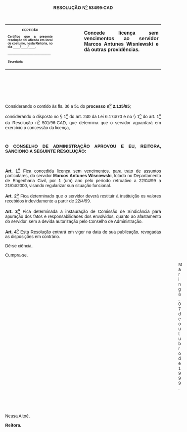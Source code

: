 <BODY>

<B><FONT FACE="Arial"><P ALIGN="JUSTIFY"></P>
<P ALIGN="CENTER">RESOLU&Ccedil;&Atilde;O  N<U><SUP>o</U></SUP> 534/99-CAD</P>
<P ALIGN="JUSTIFY"></P>
</B><P ALIGN="JUSTIFY">&nbsp;</P></FONT>
<TABLE CELLSPACING=0 BORDER=0 CELLPADDING=7 WIDTH=621>
<TR><TD WIDTH="32%" VALIGN="TOP">
<B><FONT FACE="Arial" SIZE=1><P ALIGN="CENTER">CERTID&Atilde;O</P>
<P ALIGN="JUSTIFY">   Certifico que a presente resolu&ccedil;&atilde;o foi afixada em local de costume, nesta Reitoria, no dia ____/____/____.</P>
<P ALIGN="JUSTIFY"></P>
<P ALIGN="JUSTIFY">_________________________</P>
<P ALIGN="JUSTIFY">Secret&aacute;ria</B></FONT></TD>
<TD WIDTH="17%" VALIGN="TOP">&nbsp;</TD>
<TD WIDTH="52%" VALIGN="TOP">
<B><FONT FACE="Arial"><P ALIGN="JUSTIFY">Concede licen&ccedil;a sem vencimentos ao servidor Marcos Antunes Wisniewski e d&aacute; outras provid&ecirc;ncias.</P>
<P ALIGN="JUSTIFY"></B></FONT></TD>
</TR>
</TABLE>

<FONT FACE="Arial"><P ALIGN="JUSTIFY">&nbsp;</P>
<P ALIGN="JUSTIFY">&nbsp;</P>
<P ALIGN="JUSTIFY">&nbsp;</P>
<P ALIGN="JUSTIFY">&#9;Considerando o contido &agrave;s fls. 36 a 51 do <B>processo n<U><SUP>o</U></SUP> 2.135/95</B>;</P>
<P ALIGN="JUSTIFY">&#9;considerando o disposto no § 1<U><SUP>o</U></SUP> do art. 240 da Lei 6.174/70 e no § 1<U><SUP>o</U></SUP> do art. 1<U><SUP>o</U></SUP> da Resolu&ccedil;&atilde;o n<U><SUP>o</U></SUP> 501/96-CAD, que determina que o servidor aguardar&aacute; em exerc&iacute;cio a concess&atilde;o da licen&ccedil;a,</P>
<B><P ALIGN="JUSTIFY"></P>
<P ALIGN="JUSTIFY">&nbsp;</P>
<P ALIGN="JUSTIFY">O CONSELHO DE ADMINISTRA&Ccedil;&Atilde;O APROVOU E EU, REITORA, SANCIONO A SEGUINTE RESOLU&Ccedil;&Atilde;O:</P>
<P ALIGN="JUSTIFY"></P>
<P ALIGN="JUSTIFY">&nbsp;</P>
<P ALIGN="JUSTIFY">Art. 1<U><SUP>o</U></SUP> </B>Fica concedida licen&ccedil;a sem vencimentos, para trato de assuntos particulares, do servidor <B>Marcos Antunes Wisniewski</B>, lotado no Departamento de Engenharia Civil, por 1 (um) ano pelo per&iacute;odo retroativo a 22/04/99 a 21/04/2000, visando regularizar sua situa&ccedil;&atilde;o funcional.</P>
<B><P ALIGN="JUSTIFY">Art. 2<U><SUP>o</B></U></SUP> Fica determinado que o servidor dever&aacute; restituir &agrave; institui&ccedil;&atilde;o os valores recebidos indevidamente a partir de 22/4/99.</P>
<B><P ALIGN="JUSTIFY">Art. 3<U><SUP>o</B></U></SUP> Fica determinada a instaura&ccedil;&atilde;o de Comiss&atilde;o de Sindic&acirc;ncia para apura&ccedil;&atilde;o dos fatos e responsabilidades dos envolvidos, quanto ao afastamento do servidor, sem a devida autoriza&ccedil;&atilde;o pelo Conselho de Administra&ccedil;&atilde;o.</P>
<B><P ALIGN="JUSTIFY">Art. 4<U><SUP>o</B></U></SUP> Esta Resolu&ccedil;&atilde;o entrar&aacute; em vigor na data de sua publica&ccedil;&atilde;o, revogadas as disposi&ccedil;&otilde;es em contr&aacute;rio.</P>
<P ALIGN="JUSTIFY">D&ecirc;-se ci&ecirc;ncia.</P>
<P ALIGN="JUSTIFY">Cumpra-se.</P>
<P ALIGN="JUSTIFY"></P><DIR>
<DIR>
<DIR>
<DIR>
<DIR>
<DIR>
<DIR>
<DIR>
<DIR>
<DIR>
<DIR>
<DIR>
<DIR>
<DIR>

<P ALIGN="JUSTIFY">Maring&aacute;, 07 de outubro de 1999.</P>
<P ALIGN="JUSTIFY"></P>
<P ALIGN="JUSTIFY">&nbsp;</P>
<P ALIGN="JUSTIFY">&nbsp;</P></DIR>
</DIR>
</DIR>
</DIR>
</DIR>
</DIR>
</DIR>
</DIR>
</DIR>
</DIR>
</DIR>
</DIR>
</DIR>
</DIR>

<P ALIGN="JUSTIFY">&#9;&#9;&#9;&#9;&#9;&#9;&#9;Neusa Alto&eacute;,</P>
<P ALIGN="JUSTIFY">&#9;&#9;&#9;&#9;&#9;&#9;&#9;<B>Reitora.</P></B></FONT></BODY>
